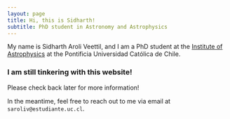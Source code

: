 ```yaml
---
layout: page
title: Hi, this is Sidharth!
subtitle: PhD student in Astronomy and Astrophysics
---
```


My name is Sidharth Aroli Veettil, and I am a PhD student at the [Institute of Astrophysics](https://astro.uc.cl/) at the Pontificia Universidad Católica de Chile.

### I am still tinkering with this website!

Please check back later for more information!

In the meantime, feel free to reach out to me via email at `saroliv@estudiante.uc.cl`.
